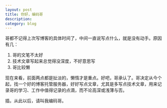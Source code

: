 ```yaml
---
layout: post
title: 你好，编码哥
description: 
category: blog
---
```


哥都不记得上次写博客的具体时间了，中间一直说写点什么，就是没有动手。原因有几：

1. 哥的文笔不太好
1. 技术文章写起来总觉得没深度，不好意思写
1. 哥比较懒

现在来看，前面两点都是扯淡的，懒惰才是重点。好吧，哥承认了。哥决定从今个起，找一个好的博客托管服务器，好好写点文章，尤其是多写点技术文章，用来记录哥的学习、工作中值得记录的点滴，而不论高深或浅薄与否。

插，从此以后，请叫我编码哥。

[CodeG]:    http://codeg.cn  "CodeG"
